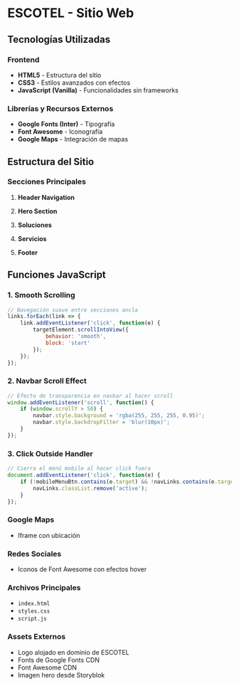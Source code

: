 # ESCOTEL - Sitio Web

## Tecnologías Utilizadas

### Frontend
- **HTML5** - Estructura del sitio
- **CSS3** - Estilos avanzados con efectos
- **JavaScript (Vanilla)** - Funcionalidades sin frameworks

### Librerías y Recursos Externos
- **Google Fonts (Inter)** - Tipografía
- **Font Awesome** - Iconografía
- **Google Maps** - Integración de mapas

## Estructura del Sitio

### Secciones Principales

1. **Header Navigation**

2. **Hero Section**

3. **Soluciones**

4. **Servicios**

5. **Footer**


## Funciones JavaScript

### 1. Smooth Scrolling
```javascript
// Navegación suave entre secciones ancla
links.forEach(link => {
    link.addEventListener('click', function(e) {
        targetElement.scrollIntoView({
            behavior: 'smooth',
            block: 'start'
        });
    });
});
```

### 2. Navbar Scroll Effect
```javascript
// Efecto de transparencia en navbar al hacer scroll
window.addEventListener('scroll', function() {
    if (window.scrollY > 50) {
        navbar.style.background = 'rgba(255, 255, 255, 0.95)';
        navbar.style.backdropFilter = 'blur(10px)';
    }
});
```

### 3. Click Outside Handler
```javascript
// Cierra el menú mobile al hacer click fuera
document.addEventListener('click', function(e) {
    if (!mobileMenuBtn.contains(e.target) && !navLinks.contains(e.target)) {
        navLinks.classList.remove('active');
    }
});
```

### Google Maps
- Iframe con ubicación

### Redes Sociales
- Iconos de Font Awesome con efectos hover

### Archivos Principales
- `index.html`
- `styles.css`
- `script.js`

### Assets Externos
- Logo alojado en dominio de ESCOTEL
- Fonts de Google Fonts CDN
- Font Awesome CDN
- Imagen hero desde Storyblok
